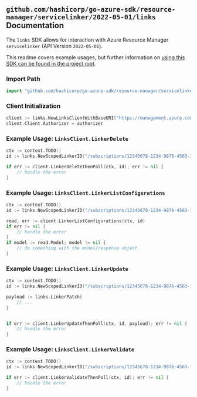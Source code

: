 
## `github.com/hashicorp/go-azure-sdk/resource-manager/servicelinker/2022-05-01/links` Documentation

The `links` SDK allows for interaction with Azure Resource Manager `servicelinker` (API Version `2022-05-01`).

This readme covers example usages, but further information on [using this SDK can be found in the project root](https://github.com/hashicorp/go-azure-sdk/tree/main/docs).

### Import Path

```go
import "github.com/hashicorp/go-azure-sdk/resource-manager/servicelinker/2022-05-01/links"
```


### Client Initialization

```go
client := links.NewLinksClientWithBaseURI("https://management.azure.com")
client.Client.Authorizer = authorizer
```


### Example Usage: `LinksClient.LinkerDelete`

```go
ctx := context.TODO()
id := links.NewScopedLinkerID("/subscriptions/12345678-1234-9876-4563-123456789012/resourceGroups/some-resource-group", "linkerValue")

if err := client.LinkerDeleteThenPoll(ctx, id); err != nil {
	// handle the error
}
```


### Example Usage: `LinksClient.LinkerListConfigurations`

```go
ctx := context.TODO()
id := links.NewScopedLinkerID("/subscriptions/12345678-1234-9876-4563-123456789012/resourceGroups/some-resource-group", "linkerValue")

read, err := client.LinkerListConfigurations(ctx, id)
if err != nil {
	// handle the error
}
if model := read.Model; model != nil {
	// do something with the model/response object
}
```


### Example Usage: `LinksClient.LinkerUpdate`

```go
ctx := context.TODO()
id := links.NewScopedLinkerID("/subscriptions/12345678-1234-9876-4563-123456789012/resourceGroups/some-resource-group", "linkerValue")

payload := links.LinkerPatch{
	// ...
}


if err := client.LinkerUpdateThenPoll(ctx, id, payload); err != nil {
	// handle the error
}
```


### Example Usage: `LinksClient.LinkerValidate`

```go
ctx := context.TODO()
id := links.NewScopedLinkerID("/subscriptions/12345678-1234-9876-4563-123456789012/resourceGroups/some-resource-group", "linkerValue")

if err := client.LinkerValidateThenPoll(ctx, id); err != nil {
	// handle the error
}
```
